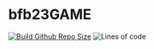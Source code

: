 # bfb23**GAME**
[![Build Github Repo Size](https://img.shields.io/github/repo-size/vaniones/HTMLIX5b?color=green)](https://github.com/Vaniones/HTMLIX5b/)
![Lines of code](https://img.shields.io/tokei/lines/github/vaniones/HTMLIX5b?color=blue)
